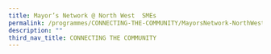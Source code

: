 ```yaml
---
title: Mayor’s Network @ North West  SMEs
permalink: /programmes/CONNECTING-THE-COMMUNITY/MayorsNetwork-NorthWest-SMEs
description: ""
third_nav_title: CONNECTING THE COMMUNITY
---
```

